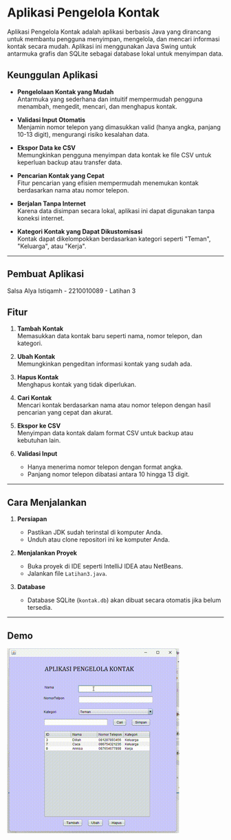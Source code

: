 # Aplikasi Pengelola Kontak

Aplikasi Pengelola Kontak adalah aplikasi berbasis Java yang dirancang untuk membantu pengguna menyimpan, mengelola, dan mencari informasi kontak secara mudah. Aplikasi ini menggunakan Java Swing untuk antarmuka grafis dan SQLite sebagai database lokal untuk menyimpan data.

## Keunggulan Aplikasi

- **Pengelolaan Kontak yang Mudah**  
  Antarmuka yang sederhana dan intuitif mempermudah pengguna menambah, mengedit, mencari, dan menghapus kontak.

- **Validasi Input Otomatis**  
  Menjamin nomor telepon yang dimasukkan valid (hanya angka, panjang 10-13 digit), mengurangi risiko kesalahan data.

- **Ekspor Data ke CSV**  
  Memungkinkan pengguna menyimpan data kontak ke file CSV untuk keperluan backup atau transfer data.

- **Pencarian Kontak yang Cepat**  
  Fitur pencarian yang efisien mempermudah menemukan kontak berdasarkan nama atau nomor telepon.

- **Berjalan Tanpa Internet**  
  Karena data disimpan secara lokal, aplikasi ini dapat digunakan tanpa koneksi internet.

- **Kategori Kontak yang Dapat Dikustomisasi**  
  Kontak dapat dikelompokkan berdasarkan kategori seperti "Teman", "Keluarga", atau "Kerja".

---
## Pembuat Aplikasi

Salsa Alya Istiqamh - 2210010089 - Latihan 3

## Fitur

1. **Tambah Kontak**  
   Memasukkan data kontak baru seperti nama, nomor telepon, dan kategori.

2. **Ubah Kontak**  
   Memungkinkan pengeditan informasi kontak yang sudah ada.

3. **Hapus Kontak**  
   Menghapus kontak yang tidak diperlukan.

4. **Cari Kontak**  
   Mencari kontak berdasarkan nama atau nomor telepon dengan hasil pencarian yang cepat dan akurat.

5. **Ekspor ke CSV**  
   Menyimpan data kontak dalam format CSV untuk backup atau kebutuhan lain.

6. **Validasi Input**  
   - Hanya menerima nomor telepon dengan format angka.
   - Panjang nomor telepon dibatasi antara 10 hingga 13 digit.

---

## Cara Menjalankan

1. **Persiapan**
   - Pastikan JDK sudah terinstal di komputer Anda.
   - Unduh atau clone repositori ini ke komputer Anda.

2. **Menjalankan Proyek**
   - Buka proyek di IDE seperti IntelliJ IDEA atau NetBeans.
   - Jalankan file `Latihan3.java`.

3. **Database**
   - Database SQLite (`kontak.db`) akan dibuat secara otomatis jika belum tersedia.

---
## Demo
![Demo GIF](img2/Latihan3.gif)
